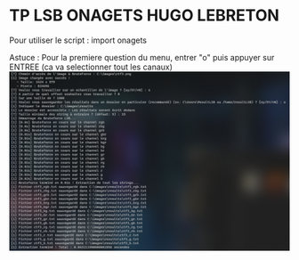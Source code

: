 # TP LSB ONAGETS HUGO LEBRETON

Pour utiliser le script : import onagets

Astuce : Pour la premiere question du menu, entrer "o" puis appuyer sur ENTREE (ca va selectionner tout les canaux)
![image info](./CTF.png)